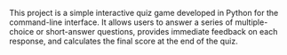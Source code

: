 This project is a simple interactive quiz game developed in Python for the command-line interface. It allows users to answer a series of multiple-choice or short-answer questions, provides immediate feedback on each response, and calculates the final score at the end of the quiz. 
